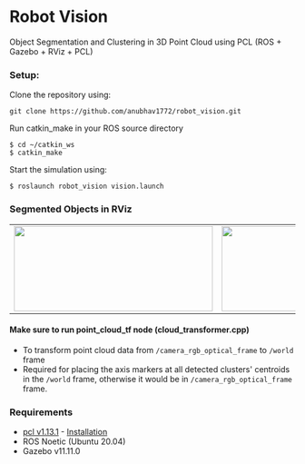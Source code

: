 # Robot Vision
Object Segmentation and Clustering in 3D Point Cloud using PCL
(ROS + Gazebo + RViz + PCL)

### Setup:
Clone the repository using:

    git clone https://github.com/anubhav1772/robot_vision.git

Run catkin_make in your ROS source directory

    $ cd ~/catkin_ws
    $ catkin_make

Start the simulation using:

    $ roslaunch robot_vision vision.launch
    

### Segmented Objects in RViz
<table>
  <tr>
    <td><img src="https://drive.google.com/uc?export=view&id=17eVxO6y37G5ZEx69LwgOBe1REDB0igIF" width=350 height=150></td>
    <td><img src="https://drive.google.com/uc?export=view&id=13rdrFMm3Oydf0mmfpXHnc65KUgBe1FLu" width=350 height=150></td>
  </tr>
 </table>
 
#### Make sure to run point_cloud_tf node (cloud_transformer.cpp)
* To transform point cloud data from `/camera_rgb_optical_frame` to `/world` frame
* Required for placing the axis markers at all detected clusters' centroids in the `/world` frame, otherwise it would be in `/camera_rgb_optical_frame` frame.

### Requirements
* [pcl v1.13.1](https://github.com/PointCloudLibrary/pcl/releases) - [Installation](https://pcl.readthedocs.io/projects/tutorials/en/latest/compiling_pcl_posix.html)
* ROS Noetic (Ubuntu 20.04)
* Gazebo v11.11.0







